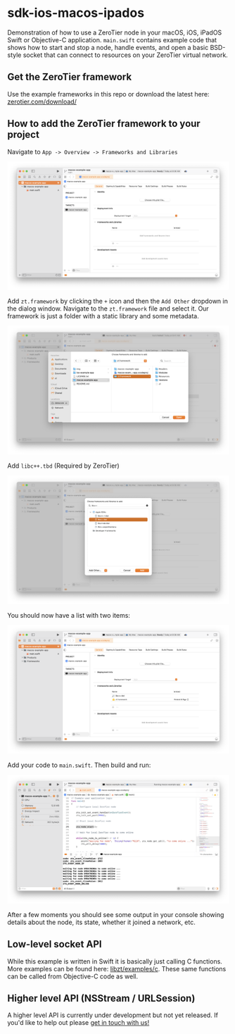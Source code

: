 # sdk-ios-macos-ipados

Demonstration of how to use a ZeroTier node in your macOS, iOS, iPadOS Swift or Objective-C application. `main.swift` contains example code that shows how to start and stop a node, handle events, and open a basic BSD-style socket that can connect to resources on your ZeroTier virtual network.

## Get the ZeroTier framework

Use the example frameworks in this repo or download the latest here: [zerotier.com/download/](https://www.zerotier.com/download/)

## How to add the ZeroTier framework to your project

Navigate to `App -> Overview -> Frameworks and Libraries`

![alt text](./img/0.png "App -> Overview -> Frameworks and Libraries")

Add `zt.framework` by clicking the `+` icon and then the `Add Other` dropdown in the dialog window. Navigate to the `zt.framework` file and select it. Our framework is just a folder with a static library and some metadata.

![alt text](./img/1.png "Add zt.framework")

Add `libc++.tbd` (Required by ZeroTier)

![alt text](./img/2.png "Add libc++.tbd")

You should now have a list with two items:

![alt text](./img/3.png "ZeroTier node running")

Add your code to `main.swift`. Then build and run:

![alt text](./img/4.png "ZeroTier node running")

After a few moments you should see some output in your console showing details about the node, its state, whether it joined a network, etc.

## Low-level socket API

While this example is written in Swift it is basically just calling C functions. More examples can be found here: [libzt/examples/c](https://github.com/zerotier/libzt/tree/main/examples/c). These same functions can be called from Objective-C code as well.

## Higher level API (NSStream / URLSession)

A higher level API is currently under development but not yet released. If you'd like to help out please [get in touch with us!]()
